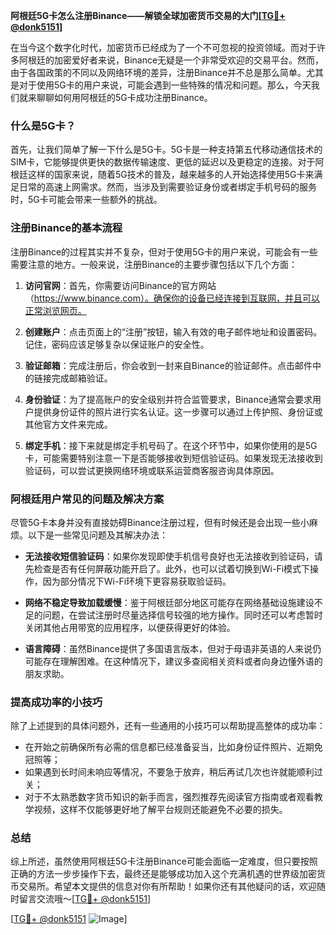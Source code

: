 **阿根廷5G卡怎么注册Binance——解锁全球加密货币交易的大门[[TG💪+ @donk5151](https://t.me/s/donk5151)]**

在当今这个数字化时代，加密货币已经成为了一个不可忽视的投资领域。而对于许多阿根廷的加密爱好者来说，Binance无疑是一个非常受欢迎的交易平台。然而，由于各国政策的不同以及网络环境的差异，注册Binance并不总是那么简单。尤其是对于使用5G卡的用户来说，可能会遇到一些特殊的情况和问题。那么，今天我们就来聊聊如何用阿根廷的5G卡成功注册Binance。

### 什么是5G卡？

首先，让我们简单了解一下什么是5G卡。5G卡是一种支持第五代移动通信技术的SIM卡，它能够提供更快的数据传输速度、更低的延迟以及更稳定的连接。对于阿根廷这样的国家来说，随着5G技术的普及，越来越多的人开始选择使用5G卡来满足日常的高速上网需求。然而，当涉及到需要验证身份或者绑定手机号码的服务时，5G卡可能会带来一些额外的挑战。

### 注册Binance的基本流程

注册Binance的过程其实并不复杂，但对于使用5G卡的用户来说，可能会有一些需要注意的地方。一般来说，注册Binance的主要步骤包括以下几个方面：

1. **访问官网**：首先，你需要访问Binance的官方网站（https://www.binance.com）。确保你的设备已经连接到互联网，并且可以正常浏览网页。
   
2. **创建账户**：点击页面上的“注册”按钮，输入有效的电子邮件地址和设置密码。记住，密码应该足够复杂以保证账户的安全性。

3. **验证邮箱**：完成注册后，你会收到一封来自Binance的验证邮件。点击邮件中的链接完成邮箱验证。

4. **身份验证**：为了提高账户的安全级别并符合监管要求，Binance通常会要求用户提供身份证件的照片进行实名认证。这一步骤可以通过上传护照、身份证或其他官方文件来完成。

5. **绑定手机**：接下来就是绑定手机号码了。在这个环节中，如果你使用的是5G卡，可能需要特别注意一下是否能够接收到短信验证码。如果发现无法接收到验证码，可以尝试更换网络环境或联系运营商客服咨询具体原因。

### 阿根廷用户常见的问题及解决方案

尽管5G卡本身并没有直接妨碍Binance注册过程，但有时候还是会出现一些小麻烦。以下是一些常见问题及其解决办法：

- **无法接收短信验证码**：如果你发现即使手机信号良好也无法接收到验证码，请先检查是否有任何屏蔽功能开启了。此外，也可以试着切换到Wi-Fi模式下操作，因为部分情况下Wi-Fi环境下更容易获取验证码。
  
- **网络不稳定导致加载缓慢**：鉴于阿根廷部分地区可能存在网络基础设施建设不足的问题，在尝试注册时尽量选择信号较强的地方操作。同时还可以考虑暂时关闭其他占用带宽的应用程序，以便获得更好的体验。

- **语言障碍**：虽然Binance提供了多国语言版本，但对于母语非英语的人来说仍可能存在理解困难。在这种情况下，建议多查阅相关资料或者向身边懂外语的朋友求助。

### 提高成功率的小技巧

除了上述提到的具体问题外，还有一些通用的小技巧可以帮助提高整体的成功率：

- 在开始之前确保所有必需的信息都已经准备妥当，比如身份证件照片、近期免冠照等；
- 如果遇到长时间未响应等情况，不要急于放弃，稍后再试几次也许就能顺利过关；
- 对于不太熟悉数字货币知识的新手而言，强烈推荐先阅读官方指南或者观看教学视频，这样不仅能够更好地了解平台规则还能避免不必要的损失。

### 总结

综上所述，虽然使用阿根廷5G卡注册Binance可能会面临一定难度，但只要按照正确的方法一步步操作下去，最终还是能够成功加入这个充满机遇的世界级加密货币交易所。希望本文提供的信息对你有所帮助！如果你还有其他疑问的话，欢迎随时留言交流哦～[[TG💪+ @donk5151](https://t.me/s/donk5151)]

[[TG💪+ @donk5151](https://t.me/s/donk5151) ![Image](https://i.postimg.cc/rwNCRYN7/Snipaste-2025-04-30-17-27-05.png)]